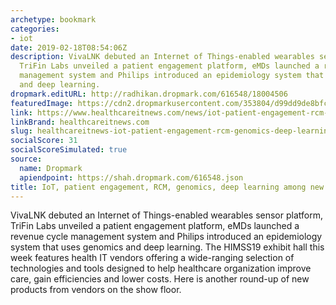 ```yaml
---
archetype: bookmark
categories:
- iot
date: 2019-02-18T08:54:06Z
description: VivaLNK debuted an Internet of Things-enabled wearables sensor platform,
  TriFin Labs unveiled a patient engagement platform, eMDs launched a revenue cycle
  management system and Philips introduced an epidemiology system that uses genomics
  and deep learning.
dropmark.editURL: http://radhikan.dropmark.com/616548/18004506
featuredImage: https://cdn2.dropmarkusercontent.com/353804/d99dd9de8bfcf4fc75b1cdf9cd2fa6dcf7147d7ca817b2a335a41657bcf0a780/thumbnail/021519HIMSS19NewGeneric712.JPG?Expires=1557430063&Signature=ZRbVBy-svRnVH5No0qTsxHK~o14Ulc6Vj60yKPMNo4copr3GPno8jvFn4fi14yf7dvcwR9QSXx2~1wBOIT6IQehhCikGbrzwNH5fDTJiDbZlZd~XgSECqlZRO4I9fLtOl1olRL7LP6AjkB5N8ZFxwfkgGssZS44Y2wUP~wqLiiVK8kDbvPfsywe~nrSEoCkePm5g4ak7QJuWQnheJCchBAjncShu~RH40aUgDPb6zUIhBx2IFZJwiaoQfWCJAWbBz5v5jjlSC~yiuYjOin9AtlMKr8GijQ5XdDh7Sz5QJ0p9cdYKS1OlGUa3chtaNW8lfTcJPN0ZtmJQx0CnYutGnQ__&Key-Pair-Id=APKAITQYWVEN757ZA4KQ
link: https://www.healthcareitnews.com/news/iot-patient-engagement-rcm-genomics-deep-learning-among-new-tech-himss19
linkBrand: healthcareitnews.com
slug: healthcareitnews-iot-patient-engagement-rcm-genomics-deep-learning-among-new-tech-at-himss19
socialScore: 31
socialScoreSimulated: true
source:
  name: Dropmark
  apiendpoint: https://shah.dropmark.com/616548.json
title: IoT, patient engagement, RCM, genomics, deep learning among new tech at HIMSS19
---
```

VivaLNK debuted an Internet of Things-enabled wearables sensor platform, TriFin Labs unveiled a patient engagement platform, eMDs launched a revenue cycle management system and Philips introduced an epidemiology system that uses genomics and deep learning. The HIMSS19 exhibit hall this week features health IT vendors offering a wide-ranging selection of technologies and tools designed to help healthcare organization improve care, gain efficiencies and lower costs. Here is another round-up of new products from vendors on the show floor.

